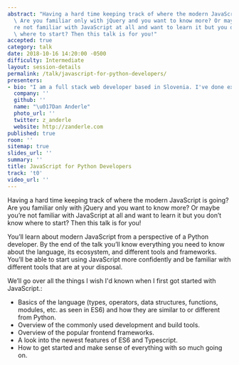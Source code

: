 ```yaml
---
abstract: "Having a hard time keeping track of where the modern JavaScript is going?\
  \ Are you familiar only with jQuery and you want to know more? Or maybe you'\
  re not familiar with JavaScript at all and want to learn it but you don't know\
  \ where to start? Then this talk is for you!"
accepted: true
category: talk
date: 2018-10-16 14:20:00 -0500
difficulty: Intermediate
layout: session-details
permalink: /talk/javascript-for-python-developers/
presenters:
- bio: "I am a full stack web developer based in Slovenia. I've done extensive work with Django and Python and in the recent years I've been doing more and more frontend work. When I'm not coding, I'm immersed in music, having a good beer or playing board games. Ask me about Louis Armstrong and I won't shut up for days."
  company: ''
  github: ''
  name: "\u017Dan Anderle"
  photo_url: ''
  twitter: z_anderle
  website: http://zanderle.com
published: true
room: ''
sitemap: true
slides_url: ''
summary: ''
title: JavaScript for Python Developers
track: 't0'
video_url: ''
---
```


Having a hard time keeping track of where the modern JavaScript is going? Are you familiar only with jQuery and you want to know more? Or maybe you’re not familiar with JavaScript at all and want to learn it but you don’t know where to start? Then this talk is for you!

You’ll learn about modern JavaScript from a perspective of a Python developer. By the end of the talk you’ll know everything you need to know about the language, its ecosystem, and different tools and frameworks. You’ll be able to start using JavaScript more confidently and be familiar with different tools that are at your disposal.

We’ll go over all the things I wish I'd known when I first got started with JavaScript.:

- Basics of the language (types, operators, data structures, functions, modules, etc. as seen in ES6) and how they are similar to or different from Python.
- Overview of the commonly used development and build tools.
- Overview of the popular frontend frameworks.
- A look into the newest features of ES6 and Typescript.
- How to get started and make sense of everything with so much going on.
